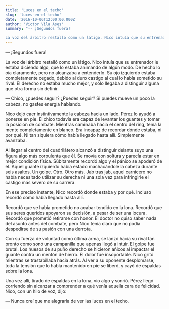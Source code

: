 ```yaml
---
title: 'Luces en el techo'
slug: 'luces-en-el-techo'
date: '2016-10-06T12:00:00.000Z'
author: 'Victor Vila Ases'
summary: "-- ¡Segundos fuera!

La voz del árbitro restalló como un látigo. Nico intuía que su entrenador le estaba diciendo algo, que lo estaba animando de algún modo. De hecho lo oía claramente, pero no alcanzaba a entenderlo."
---
```


— ¡Segundos fuera!

La voz del árbitro restalló como un látigo. Nico intuía que su entrenador le estaba diciendo algo, que lo estaba animando de algún modo. De hecho lo oía claramente, pero no alcanzaba a entenderlo. Su ojo izquierdo estaba completamente cegado, debido al duro castigo al cual lo había sometido su rival. El derecho no estaba mucho mejor, y sólo llegaba a distinguir alguna que otra forma sin definir.

— Chico, ¿puedes seguir? ¿Puedes seguir? Si puedes mueve un poco la cabeza, no gastes energía hablando.

Nico dejó caer instintivamente la cabeza hacia un lado. Pérez lo ayudó a ponerse en pie. El chico todavía era capaz de levantar los guantes y tomar la posición de combate. Mientras caminaba hacia el centro del ring, tenía la mente completamente en blanco. Era incapaz de recordar dónde estaba, ni por qué. Ni tan siquiera cómo había llegado hasta allí. Simplemente avanzaba.

Al llegar al centro del cuadrilátero alcanzó a distinguir delante suyo una figura algo más corpulenta que él. Se movía con soltura y parecía estar en mejor condición física. Súbitamente recordó algo y el pánico se apoderó de él. Aquel guante izquierdo había estado machacándole la cabeza durante seis asaltos. Un golpe. Otro. Otro más. Jab tras jab, aquel carnicero no había necesitado utilizar su derecha ni una sola vez para infringirle el castigo más severo de su carrera.

En ese preciso instante, Nico recordó donde estaba y por qué. Incluso recordó como había llegado hasta allí.

Recordó que se había prometido no acabar tendido en la lona. Recordó que sus seres queridos apoyaron su decisión, a pesar de ser una locura. Recordó que prometió retirarse con honor. El doctor no quiso saber nada del asunto antes del combate, pero Nico tenía claro que no podía despedirse de su pasión con una derrota.

Con su fuerza de voluntad como última arma, se lanzó hacia su rival tan pronto como sonó una campanilla que apenas llegó a intuir. El golpe fue brutal. Los huesos de su puño derecho se hicieron añicos al impactar el guante contra un mentón de hierro. El dolor fue insoportable. Nico gritó mientras se trastabillaba hacia atrás. Al ver a su oponente desplomarse, toda la tensión que lo había mantenido en pie se liberó, y cayó de espaldas sobre la lona.

Una vez allí, tirado de espaldas en la lona, vio algo y sonrió. Pérez llegó corriendo sin alcanzar a comprender a qué venía aquella cara de felicidad. Nico, con un hilo de voz, dijo:

— Nunca creí que me alegraría de ver las luces en el techo.
